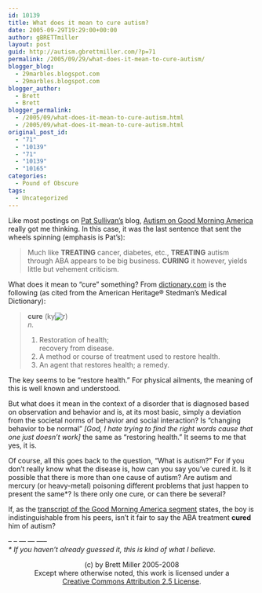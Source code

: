 ```yaml
---
id: 10139
title: What does it mean to cure autism?
date: 2005-09-29T19:29:00+00:00
author: gBRETTmiller
layout: post
guid: http://autism.gbrettmiller.com/?p=71
permalink: /2005/09/29/what-does-it-mean-to-cure-autism/
blogger_blog:
  - 29marbles.blogspot.com
  - 29marbles.blogspot.com
blogger_author:
  - Brett
  - Brett
blogger_permalink:
  - /2005/09/what-does-it-mean-to-cure-autism.html
  - /2005/09/what-does-it-mean-to-cure-autism.html
original_post_id:
  - "71"
  - "10139"
  - "71"
  - "10139"
  - "10165"
categories:
  - Pound of Obscure
tags:
  - Uncategorized
---
```

Like most postings on [Pat Sullivan&#8217;s](http://www.patsullivan.com/blog) blog, [Autism on Good Morning America](http://www.patsullivan.com/blog/2005/09/autism_on_good_.html) really got me thinking. In this case, it was the last sentence that sent the wheels spinning (emphasis is Pat&#8217;s):

> Much like **TREATING** cancer, diabetes, etc., **TREATING** autism through ABA appears to be big business. **CURING** it however, yields little but vehement criticism.

What does it mean to &#8220;cure&#8221; something? From [dictionary.com](http://www.dictionary.com) is the following (as cited from the American Heritage® Stedman&#8217;s Medical Dictionary):

> <a name="C0376500"></a>**cure** (ky<img align="absbottom" border="0" src="https://i1.wp.com/cache.lexico.com/dictionary/graphics/AHD4/GIF/oobreve.gif?w=640" data-recalc-dims="1" />r)  
> _n._ 
> 
>   1. Restoration of health;  
>     recovery from disease.
>   2. A method or course of treatment used to restore health.
>   3. An agent that restores health; a remedy.

The key seems to be &#8220;restore health.&#8221; For physical ailments, the meaning of this is well known and understood. 

But what does it mean in the context of a disorder that is diagnosed based on observation and behavior and is, at its most basic, simply a deviation from the societal norms of behavior and social interaction? Is &#8220;changing behavior to be normal&#8221; _[God, I hate trying to find the right words cause that one just doesn&#8217;t work]_ the same as &#8220;restoring health.&#8221; It seems to me that yes, it is. 

Of course, all this goes back to the question, &#8220;What is autism?&#8221; For if you don&#8217;t really know what the disease is, how can you say you&#8217;ve cured it. Is it possible that there is more than one cause of autism? Are autism and mercury (or heavy-metal) poisoning different problems that just happen to present the same*? Is there only one cure, or can there be several?

If, as the [transcript of the Good Morning America segment](http://abcnews.go.com/GMA/story?id=1169223&page=1) states, the boy is indistinguishable from his peers, isn&#8217;t it fair to say the ABA treatment **cured** him of autism? 

&#8211; &#8211; &#8212; &#8212; &#8212;&#8211;  
_* If you haven&#8217;t already guessed it, this is kind of what I believe._

<div class="blogger-post-footer">
  <p align="center">
    (c) by Brett Miller 2005-2008<br /> Except where otherwise noted, this work is licensed under a<br /> <a href="http://creativecommons.org/licenses/by/2.5/" rel="license">Creative Commons Attribution 2.5 License</a>.
  </p>
</div>